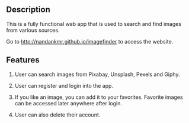 ## Description

This is a fully functional web app that is used to search and find images from various sources.

Go to http://nandankmr.github.io/imagefinder to access the website.

## Features

1. User can search images from Pixabay, Unsplash, Pexels and Giphy.

2. User can register and login into the app.

3. If you like an image, you can add it to your favorites. Favorite images can be accessed later anywhere after login.

4. User can also delete their account.
